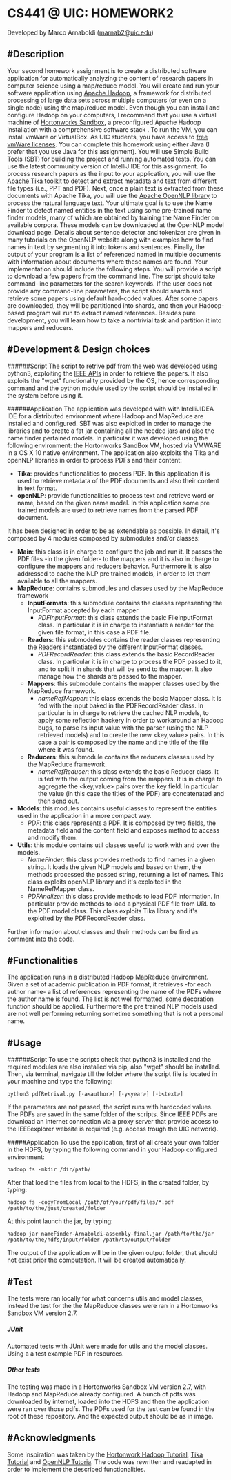 CS441 @ UIC: HOMEWORK2
====================
Developed by Marco Arnaboldi (marnab2@uic.edu)

#Description
--------------------
Your second homework assignment is to create a distributed software application for automatically analyzing the content of research papers in computer science using a map/reduce model. You will create and run your software application using [Apache Hadoop](http://hadoop.apache.org/), a framework for distributed processing of large data sets across multiple computers (or even on a single node) using the map/reduce model. Even though you can install and configure Hadoop on your computers, I recommend that you use a virtual machine of [Hortonworks Sandbox](http://hortonworks.com/products/sandbox/), a preconfigured Apache Hadoop installation with a comprehensive software stack . To run the VM, you can install vmWare or VirtualBox. As UIC students, you have access to [free vmWare licenses](http://go.uic.edu/csvmware). You can complete this homework using either Java (I prefer that you use Java for this assignment). You will use Simple Build Tools (SBT) for building the project and running automated tests. You can use the latest community version of IntelliJ IDE for this assignment.
To process research papers as the input to your application, you will use the [Apache Tika toolkit](http://tika.apache.org/) to detect and extract metadata and text from different file types (i.e., PPT and PDF). Next, once a plain text is extracted from these documents with Apache Tika, you will use the [Apache OpenNLP library](http://opennlp.apache.org/) to process the natural language text. Your ultimate goal is to use the Name Finder to detect named entities in the text using some pre-trained name finder models, many of which are obtained by training the Name Finder on available corpora. These models can be downloaded at the OpenNLP model download page. Details about sentence detector and tokenizer are given in many tutorials on the OpenNLP website along with examples how to find names in text by segmenting it into tokens and sentences. Finally, the output of your program is a list of referenced named in multiple documents with information about documents where these names are found.
Your implementation should include the following steps. You will provide a script to download a few papers from the command line. The script should take command-line parameters for the search keywords. If the user does not provide any command-line parameters, the script should search and retrieve some papers using default hard-coded values. After some papers are downloaded, they will be partitioned into shards, and then your Hadoop-based program will run to extract named references. Besides pure development, you will learn how to take a nontrivial task and partition it into mappers and reducers. 


#Development & Design choices
-----------------

######Script
The script to retrive pdf from the web was developed using python3, exploiting the [IEEE APIs](http://ieeexplore.ieee.org/gateway/) in order to retrieve the papers. It also exploits the "wget" functionality provided by the OS, hence corresponding command and the python module used by the script should be installed in the system before using it. 

######Application
The application was developed with with IntelliJIDEA IDE for a distributed environment where Hadoop and MapReduce are installed and configured. SBT was also exploited in order to manage the libraries and to create a fat jar containing all the needed jars and also the name finder pertained models. In particular it was developed using the following environment: the Hortonworks SandBox VM, hosted via VMWARE in a OS X 10 native environment.
The application also exploits the Tika and openNLP libraries in order to process PDFs and their content:

+ **Tika**: provides functionalities to process PDF. In this application it is used to retrieve metadata of the PDF documents and also their content in text format.
+ **openNLP**: provide functionalities to process text and retrieve word or name, based on the given name model. In this application some pre trained models are used to retrieve names from the parsed PDF document.

It has been designed in order to be as extendable as possible. In detail, it's composed by 4 modules composed by submodules and/or classes:

+ **Main**: this class is in charge to configure the job and run it. It passes the PDF files -in the given folder- to the mappers and it is also in charge to configure the mappers and reducers behavior. Furthermore it is also addressed to cache the NLP pre trained models, in order to let them available to all the mappers.
+ **MapReduce**: contains submodules and classes used by the MapReduce framework
    + **InputFormats**: this submodule contains the classes representing the InputFormat accepted by each mapper
        + *PDFInputFormat*: this class extends the basic FileInputFormat class. In particular it is in charge to instantiate a reader for the given file format, in this case a PDF file.
    + **Readers**: this submodules contains the reader classes representing the Readers instantiated by the different InputFormat classes.
        + *PDFRecordReader*: this class extends the basic RecordReader class. In particular it is in charge to process the PDF passed to it, and to split it in shards that will be send to the mapper. It also manage how the shards are passed to the mapper. 
    + **Mappers**: this submodule contains the mapper classes used by the MapReduce framework.
        + *nameRefMapper*: this class extends the basic Mapper class. It is fed with the input baked in the PDFRecordReader class. In particular is in charge to retrieve the cached NLP models, to apply some reflection hackery in order to workaround an Hadoop bugs, to parse its input value with the parser (using the NLP retrieved models) and to create the new <key,value> pairs. In this case a pair is composed by the name and the title of the file where it was found. 
    + **Reducers**: this submodule contains the reducers classes used by the MapReduce framework.
        + *nameRefReducer*: this class extends the basic Reducer class. It is fed with the output coming from the mappers. It is in charge to aggregate the <key,value> pairs over the key field. In particular the value (in this case the titles of the PDF) are concatenated and then send out.
+ **Models**: this modules contains useful classes to represent the entities used in the application in a more compact way.
    + *PDF*: this class represents a PDF. It is composed by two fields, the metadata field and the content field and exposes method to access and modify them.
+ **Utils**: this module contains util classes useful to work with and over the models.
    + *NameFinder*: this class provides methods to find names in a given string. It loads the given NLP models and based on them, the methods processed the passed string, returning a list of names. This class exploits openNLP library and it's exploited in the NameRefMapper class.
    + *PDFAnalizer*: this class provide methods to load PDF information. In particular provide methods to load a physical PDF file from URL to the PDF model class. This class exploits Tika library and it's exploited by the PDFRecordReader class.
  
Further information about classes and their methods can be find as comment into the code.

#Functionalities
----------------

The application runs in a distributed Hadoop MapReduce environment. Given a set of academic publication in PDF format, it retrieves -for each author name- a list of references representing the name of the PDFs where the author name is found. The list is not well formatted, some decoration function should be applied. Furthermore the pre trained NLP models used are not well performing returning sometime something that is not a personal name.

#Usage
----------------

######Script
To use the scripts check that python3 is installed and the required modules are also installed via pip, also "wget" should be installed.
Then, via terminal, navigate till the folder where the script file is located in your machine and type the following:

`python3 pdfRetrival.py [-a<author>] [-y<year>] [-b<text>]`

If the parameters are not passed, the script runs with hardcoded values. The PDFs are saved in the same folder of the scripts. Since IEEE PDFs are download an internet connection via a proxy server that provide access to the IEEEexplorer website is required (e.g. access trough the UIC network).

#####Application
To use the application, first of all create your own folder in the HDFS, by typing the following command in your Hadoop configured environment:

`hadoop fs -mkdir /dir/path/`

After that load the files from local to the HDFS, in the created folder, by typing:

`hadoop fs -copyFromLocal /path/of/your/pdf/files/*.pdf /path/to/the/just/created/folder`

At this point launch the jar, by typing:

`hadoop jar nameFinder-Arnaboldi-assembly-final.jar /path/to/the/jar /path/to/the/hdfs/input/folder /path/to/output/folder`

The output of the application will be in the given output folder, that should not exist prior the computation. It will be created automatically.


#Test
----------------
The tests were ran locally for what concerns utils and model classes, instead the test for the the MapReduce classes were ran in a Hortonworks Sandbox VM version 2.7.

##### JUnit
Automated tests with JUnit were made for utils and the model classes. Using a a test example PDF in resources.


##### Other tests
The testing was made in a Hortonworks Sandbox VM version 2.7, with Hadoop and MapReduce already configured.
A bunch of pdfs was downloaded by internet, loaded into the HDFS and then the application were ran over those pdfs. The PDFs used for the test can be found in the root of these repository. And the expected output should be as in image.

#Acknowledgments
---------------
Some inspiration was taken by the [Hortonwork Hadoop Tutorial](http://it.hortonworks.com/hadoop-tutorial/hello-world-an-introduction-to-hadoop-hcatalog-hive-and-pig/), [Tika Tutorial](http://tika.apache.org/1.13/examples.html) and [OpenNLP Tutoria](http://www.programcreek.com/2012/05/opennlp-tutorial/). The code was rewritten and readapted in order to implement the described functionalities.